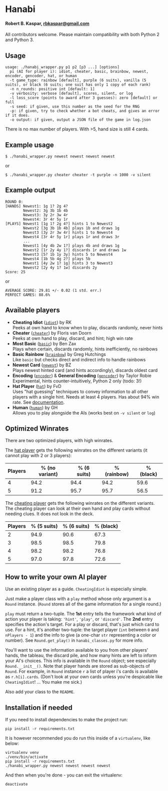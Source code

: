 # Hanabi
#### Robert B. Kaspar, rbkaspar@gmail.com

All contributors welcome.  Please maintain compatibility with both Python 2 and
Python 3.

## Usage
    usage: ./hanabi_wrapper.py p1 p2 [p3 ...] [options]
      pi (AI for player i): idiot, cheater, basic, brainbow, newest, encoder, gencoder, hat, or human
      -t game_type: rainbow [default], purple (6 suits), vanilla (5 suits), or black (6 suits; one suit has only 1 copy of each rank)
      -n n_rounds: positive int [default: 1]
      -v verbosity: verbose [default], scores, silent, or log
      -l loss_score (points to award after 3 guesses): zero [default] or full
      -s seed: if given, use this number as the seed for the RNG
      -p: if given, try to check whether a bot cheats, and gives an error if it does.
      -o output: if given, output a JSON file of the game in log.json

There is no max number of players.  With >5, hand size is still 4 cards.

## Example usage
    $ ./hanabi_wrapper.py newest newest newest newest
or

    $ ./hanabi_wrapper.py cheater cheater -t purple -n 1000 -v silent

## Example output
    ROUND 0:
    [HANDS] Newest1: 1g 1? 2g 4?
            Newest2: 3g 3b 1b 4b
            Newest3: 3y 2r 3w 4r
            Newest4: 3r 4r 5y 1r
    [PLAYS] Newest1 [1g 1? 2g 4?] hints 1 to Newest2
            Newest2 [3g 3b 1b 4b] plays 1b and draws 1g
            Newest3 [3y 2r 3w 4r] hints 1 to Newest4
            Newest4 [3r 4r 5y 1r] plays 1r and draws 3r
            ...
            Newest1 [4y 4b 2w 1?] plays 4b and draws 1g
            Newest2 [1r 2y 4y 1?] discards 1r and draws 1w
            Newest3 [5? 1b 1y 3y] hints 5 to Newest4
            Newest4 [1b 5b 4g 2?] plays 5b
            Newest1 [4y 2w 1? 1g] hints 3 to Newest3
            Newest2 [2y 4y 1? 1w] discards 2y
    Score: 25
or

    AVERAGE SCORE: 29.81 +/- 0.02 (1 std. err.)
    PERFECT GAMES: 88.6%

## Available players
* **Cheating Idiot** ([`idiot`](players/cheating_idiot_player.py)) by RK<br>
  Peeks at own hand to know when to play, discards randomly, never hints
* **Cheater** ([`cheater`](players/cheating_player.py)) by Floris van Doorn<br>
  Peeks at own hand to play, discard, and hint; high win rate
* **Most Basic** ([`basic`](players/most_basic_player.py)) by Ben Zax<br>
  Plays when certain, discards randomly, hints inefficiently, no rainbows
* **Basic Rainbow** ([`brainbow`](players/basic_rainbow_player.py)) by Greg Hutchings<br>
  Like `basic` but checks direct and indirect info to handle rainbows
* **Newest Card** ([`newest`](players/newest_card_player.py)) by BZ<br>
  Plays newest hinted card (and hints accordingly), discards oldest card
* **Encoding** ([`encoder`](players/encoding_player.py)) & **General Encoding** ([`gencoder`](players/general_encoding_player.py)) by Taylor Robie<br>
  Experimental, hints counter-intuitively, Python 2 only (todo: 3!)
* **Hat Player** ([`hat`](players/hat_player.py)) by FvD<br>
  Uses "hat guessing" techniques to convey information to all other players with a single hint. Needs at least 4 players. Has about 94% win rate. See [documentation](doc_hat_player.md).
* **Human** ([`human`](players/human_player.py)) by GH<br>
  Allows you to play alongside the AIs (works best on `-v silent` or `log`)

## Optimized Winrates

There are two optimized players, with high winrates.

The [hat player](players/hat_player.py) gets the following winrates on the different variants (it cannot play with 2 or 3 players):

Players | % (no variant) | % (6 suits) | % (rainbow) | % (black) |
--------|----------------|-------------|-------------|-----------|
   4    |      94.2      |     94.4    |    94.2     |   59.6    |
   5    |      91.2      |     95.7    |    95.7     |   56.5    |

The [cheating player](players/cheating_player.py) gets the following winrates on the different variants.
The cheating player can look at their own hand and play cards without needing clues. It does not look in the deck.

Players | % (5 suits) | % (6 suits) | % (black) |
--------|-------------|-------------|-----------|
   2    |    94.9     |     90.6    |    67.3   |
   3    |    98.5     |     98.5    |    79.8   |
   4    |    98.2     |     98.2    |    76.8   |
   5    |    97.0     |     97.8    |    72.6   |

## How to write your own AI player
Use an existing player as a guide.  `CheatingIdiot` is especially simple.

Just make a player class with a `play` method whose only argument is a `Round`
instance.  (`Round` stores all of the game information for a single round.)

`play` must return a two-tuple.  The **1st** entry tells the framework what
 kind of action your player is taking: `'hint'`, `'play'`, or `'discard'`.  The
**2nd** entry specifies the action's target.  For a play or discard, that's
 just which card to use.  For a hint, it's another two-tuple: the target player
(`int` between `0` and `nPlayers - 1`) and the info to give (a one-char `str`
representing a color or number).  See `Round.get_play()` in `hanabi_classes.py`
for more info.

You'll want to use the information available to you from other players' hands,
the tableau, the discard pile, and how many hints are left to inform your AI's
choices.  This info is available in the `Round` object; see especially
`Round.__init__()`.  Note that player hands are stored as sub-objects of
`Round`.  For example, in `Round` instance `r` a list of player i's cards is
available as `r.h[i].cards`.  (Don't look at your own cards unless you're
despicable like `CheatingIdiot`!  ... You make me sick.)

Also add your class to the `README`.

## Installation if needed
If you need to install dependencies to make the project run:

    pip install -r requirements.txt

It is however recommended you do run this inside of a `virtualenv`, like below:

    virtualenv venv
    ./venv/bin/activate
    pip install -r requirements.txt
    ./hanabi_wrapper.py newest newest newest newest

And then when you're done - you can exit the virtualenv:

    deactivate

